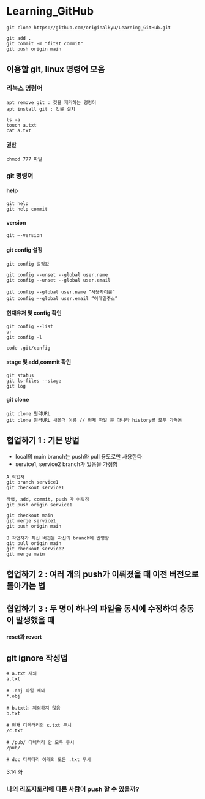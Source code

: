 # Learning_GitHub

```
git clone https://github.com/originalkyu/Learning_GitHub.git

git add .
git commit -m "fitst commit"
git push origin main
```

## 이용할 git, linux 명령어 모음
### 리눅스 명령어
```
apt remove git : 깃을 제거하는 명령어
apt install git : 깃을 설치

ls -a
touch a.txt
cat a.txt
```
#### 권한
```
chmod 777 파일
```


### git 명령어
#### help
```
git help
git help commit
```

#### version
```
git —-version
```

#### git config 설정
```
git config 설정값

git config --unset --global user.name
git config --unset --global user.email

git config --global user.name “사용자이름”
git config —-global user.email “이메일주소”
```
#### 현재유저 및 config 확인
```
git config --list 
or
git config -l

code .git/config
```

#### stage 및 add,commit 확인
```
git status
git ls-files --stage
git log
```

#### git clone
```
git clone 원격URL
git clone 원격URL 새폴더 이름 // 현재 파일 뿐 아니라 history를 모두 가져옴
```

## 협업하기 1 : 기본 방법
* local의 main branch는 push와 pull 용도로만 사용한다
* service1, service2 branch가 있음을 가정함
```
A 작업자
git branch service1
git checkout service1

작업, add, commit, push 가 이뤄짐
git push origin service1

git checkout main
git merge service1
git push origin main

B 작업자가 최신 버전을 자신의 branch에 반영함
git pull origin main
git checkout service2
git merge main
```

## 협업하기 2 : 여러 개의 push가 이뤄졌을 때 이전 버전으로 돌아가는 법

## 협업하기 3 : 두 명이 하나의 파일을 동시에 수정하여 충동이 발생했을 때


#### reset과 revert

## git ignore 작성법
```
# a.txt 제외
a.txt

# .obj 파일 제외
*.obj

# b.txt는 제외하지 않음
b.txt

# 현재 디렉터리의 c.txt 무시
/c.txt

# /pub/ 디렉터리 안 모두 무시
/pub/

# doc 디렉터리 아래의 모든 .txt 무시
```

3.14 화
### 나의 리포지토리에 다른 사람이 push 할 수 있을까?